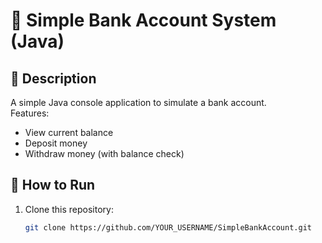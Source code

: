 # 🏦 Simple Bank Account System (Java)

## 📌 Description
A simple Java console application to simulate a bank account.  
Features:
- View current balance
- Deposit money
- Withdraw money (with balance check)

## 🚀 How to Run
1. Clone this repository:
   ```bash
   git clone https://github.com/YOUR_USERNAME/SimpleBankAccount.git
